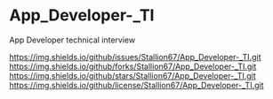 # App_Developer-_TI
App Developer technical interview


https://img.shields.io/github/issues/Stallion67/App_Developer-_TI.git
	https://img.shields.io/github/forks/Stallion67/App_Developer-_TI.git
  	https://img.shields.io/github/stars/Stallion67/App_Developer-_TI.git
    	https://img.shields.io/github/license/Stallion67/App_Developer-_TI.git
